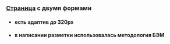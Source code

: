 ### [Страница](https://onlydropped.github.io/forms/) с двумя формами
  - #### есть адаптив до 320px
  - #### в написании разметки использовалась методология БЭМ
